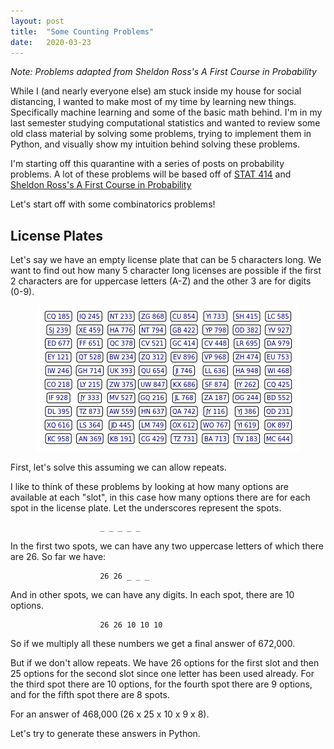 ```yaml
---
layout: post
title:  "Some Counting Problems"
date:   2020-03-23
---
```


*Note: Problems adapted from Sheldon Ross's A First Course in Probability*

While I (and nearly everyone else) am stuck inside my house for social distancing, I wanted to make most of my time by learning new things. Specifically machine learning and some of the basic math behind. I'm in my last semester studying computational statistics and wanted to review some old class material by solving some problems, trying to implement them in Python, and visually show my intuition behind solving these problems.

I'm starting off this quarantine with a series of posts on probability problems. A lot of these problems will be based off of [STAT 414](https://online.stat.psu.edu/stat414/) and [Sheldon Ross's A First Course in Probability](http://julio.staff.ipb.ac.id/files/2015/02/Ross_8th_ed_English.pdf)

Let's start off with some combinatorics problems!

## License Plates

Let's say we have an empty license plate that can be 5 characters long. We want to find out how many 5 character long licenses are possible if the first 2 characters are for uppercase letters (A-Z) and the other 3 are for digits (0-9). 

<p align="center"> 
    <img src="images/license-plates.PNG">
</p>

First, let's solve this assuming we can allow repeats.

I like to think of these problems by looking at how many options are available at each "slot", in this case how many options there are for each spot in the license plate. Let the underscores represent the spots.

                        _ _ _ _ _

In the first two spots, we can have any two uppercase letters of which there are 26. So far we have:

                        26 26 _ _ _

And in other spots, we can have any digits. In each spot, there are 10 options.

                        26 26 10 10 10

So if we multiply all these numbers we get a final answer of 672,000.

But if we don't allow repeats. We have 26 options for the first slot and then 25 options for the second slot since one letter has been used already. For the third spot there are 10 options, for the fourth spot there are 9 options, and for the fifth spot there are 8 spots.

For an answer of 468,000 (26 x 25 x 10 x 9 x 8).

Let's try to generate these answers in Python.